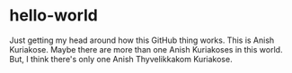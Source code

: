 # hello-world
Just getting my head around how this GitHub thing works.
This is Anish Kuriakose. Maybe there are more than one Anish Kuriakoses in this world. But, I think there's only one Anish Thyvelikkakom Kuriakose.
